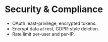 # Security & Compliance
- OAuth least-privilege, encrypted tokens.
- Encrypt data at rest, GDPR-style deletion.
- Rate limit per-user and per-IP.